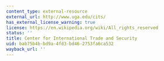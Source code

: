 ```yaml
---
content_type: external-resource
external_url: http://www.uga.edu/cits/
has_external_license_warning: true
license: https://en.wikipedia.org/wiki/All_rights_reserved
status: ''
title: Center for International Trade and Security
uid: bab75b4b-bd9a-4fd3-bd46-2753fa6ca532
wayback_url: ''
---
```

